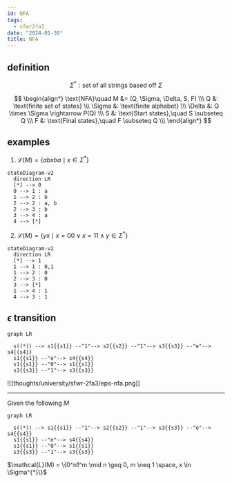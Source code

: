 ```yaml
---
id: NFA
tags:
  - sfwr2fa3
date: "2024-01-30"
title: NFA
---
```

## definition
$$
\Sigma^{*}: \text{set of all strings based off }\Sigma
$$

$$
\begin{align*}
\text{NFA}\quad M &= (Q, \Sigma, \Delta, S, F)  \\\
Q &: \text{finite set of states} \\\
\Sigma &: \text{finite alphabet} \\\
\Delta &: Q \times \Sigma \rightarrow P(Q) \\\
S &: \text{Start states},\quad S \subseteq Q \\\
F &: \text{Final states},\quad F \subseteq Q \\\
\end{align*}
$$

## examples

1. $\mathcal{L}(M) = \{ abxba \mid x \in \Sigma^{*}\}$
  ```mermaid
  stateDiagram-v2
    direction LR
    [*] --> 0
    0 --> 1 : a
    1 --> 2 : b
    2 --> 2 : a, b
    2 --> 3 : b
    3 --> 4 : a
    4 --> [*]
  ```

2. $\mathcal{L}(M) = \{ yx \mid x = 00 \lor x =11 \land  y \in \Sigma^{*}\}$
  ```mermaid
  stateDiagram-v2
    direction LR
    [*] --> 1
    1 --> 1 : 0,1
    1 --> 2 : 0
    2 --> 3 : 0
    3 --> [*]
    1 --> 4 : 1
    4 --> 3 : 1
  ```

## $\epsilon$ transition
```mermaid
graph LR

  s((*)) --> s1{{s1}} --"1"--> s2{{s2}} --"1"--> s3{{s3}} --"e"--> s4{{s4}}
  s1{{s1}} --"e"--> s4{{s4}}
  s1{{s1}} --"0"--> s1{{s1}}
  s3{{s3}} --"1"--> s3{{s3}}
```
![[thoughts/university/sfwr-2fa3/eps-nfa.png]]

---

Given the following $M$
```mermaid
graph LR

  s((*)) --> s1{{s1}} --"1"--> s2{{s2}} --"1"--> s3{{s3}} --"e"--> s4{{s4}}
  s1{{s1}} --"e"--> s4{{s4}}
  s1{{s1}} --"0"--> s1{{s1}}
  s3{{s3}} --"1"--> s3{{s3}}
```

$\mathcal{L}(M) = \{0^n1^m \mid n \geq 0, m \neq 1 \space, x \in \Sigma^{*}\}$
